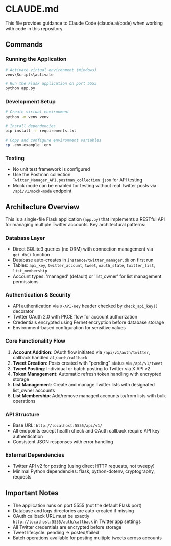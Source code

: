 # CLAUDE.md

This file provides guidance to Claude Code (claude.ai/code) when working with code in this repository.

## Commands

### Running the Application
```bash
# Activate virtual environment (Windows)
venv\Scripts\activate

# Run the Flask application on port 5555
python app.py
```

### Development Setup
```bash
# Create virtual environment
python -m venv venv

# Install dependencies
pip install -r requirements.txt

# Copy and configure environment variables
cp .env.example .env
```

### Testing
- No unit test framework is configured
- Use the Postman collection `Twitter_Manager_API.postman_collection.json` for API testing
- Mock mode can be enabled for testing without real Twitter posts via `/api/v1/mock-mode` endpoint

## Architecture Overview

This is a single-file Flask application (`app.py`) that implements a RESTful API for managing multiple Twitter accounts. Key architectural patterns:

### Database Layer
- Direct SQLite3 queries (no ORM) with connection management via `get_db()` function
- Database auto-creates in `instance/twitter_manager.db` on first run
- Tables: `api_key`, `twitter_account`, `tweet`, `oauth_state`, `twitter_list`, `list_membership`
- Account types: 'managed' (default) or 'list_owner' for list management permissions

### Authentication & Security
- API authentication via `X-API-Key` header checked by `check_api_key()` decorator
- Twitter OAuth 2.0 with PKCE flow for account authorization
- Credentials encrypted using Fernet encryption before database storage
- Environment-based configuration for sensitive values

### Core Functionality Flow
1. **Account Addition**: OAuth flow initiated via `/api/v1/auth/twitter`, callback handled at `/auth/callback`
2. **Tweet Creation**: Posts created with "pending" status via `/api/v1/tweet`
3. **Tweet Posting**: Individual or batch posting to Twitter via X API v2
4. **Token Management**: Automatic refresh token handling with encrypted storage
5. **List Management**: Create and manage Twitter lists with designated list_owner accounts
6. **List Membership**: Add/remove managed accounts to/from lists with bulk operations

### API Structure
- Base URL: `http://localhost:5555/api/v1/`
- All endpoints except health check and OAuth callback require API key authentication
- Consistent JSON responses with error handling

### External Dependencies
- Twitter API v2 for posting (using direct HTTP requests, not tweepy)
- Minimal Python dependencies: flask, python-dotenv, cryptography, requests

## Important Notes

- The application runs on port 5555 (not the default Flask port)
- Database and logs directories are auto-created if missing
- OAuth callback URL must be exactly `http://localhost:5555/auth/callback` in Twitter app settings
- All Twitter credentials are encrypted before storage
- Tweet lifecycle: pending → posted/failed
- Batch operations available for posting multiple tweets across accounts